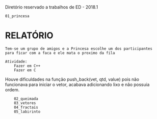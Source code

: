Diretório reservado a trabalhos de ED - 2018.1

	01_princesa


# RELATÓRIO
 	Tem-se um grupo de amigos e a Princesa escolhe um dos participantes para ficar com a faca e ele mata o proximo da fila
	
	Atividade:
		Fazer em C++
		Fazer em C

Houve dificuldades na função push_back(vet, qtd, value) pois não funcionava para iniciar o vetor, acabava adicionando lixo e não possuia ordem.


		02_queimada
		03_vetores
		04_fractais
		05_labirinto
